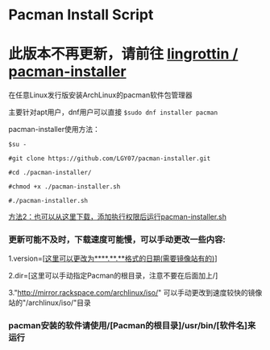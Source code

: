 # Pacman Install Script

# 此版本不再更新，请前往 [lingrottin / pacman-installer](https://github.com/lingrottin/pacman-installer)

在任意Linux发行版安装ArchLinux的pacman软件包管理器

主要针对apt用户，dnf用户可以直接
`$sudo dnf installer pacman`

pacman-installer使用方法：

`$su -`

`#git clone https://github.com/LGY07/pacman-installer.git`

`#cd ./pacman-installer/`

`#chmod +x ./pacman-installer.sh`

`#./pacman-installer.sh`

[方法2：也可以从这里下载，添加执行权限后运行pacman-installer.sh](https://github.com/LGY07/pacman-installer/releases)

### 更新可能不及时，下载速度可能慢，可以手动更改一些内容:

1.version=[[这里可以更改为****.**.**格式的日期(需要镜像站有的)](http://mirror.rackspace.com/archlinux/iso/)]

2.dir=[这里可以手动指定Pacman的根目录，注意不要在后面加上/]

3."http://mirror.rackspace.com/archlinux/iso/" 可以手动更改到速度较快的镜像站的"/archlinux/iso/"目录

### pacman安装的软件请使用/[Pacman的根目录]/usr/bin/[软件名]来运行
